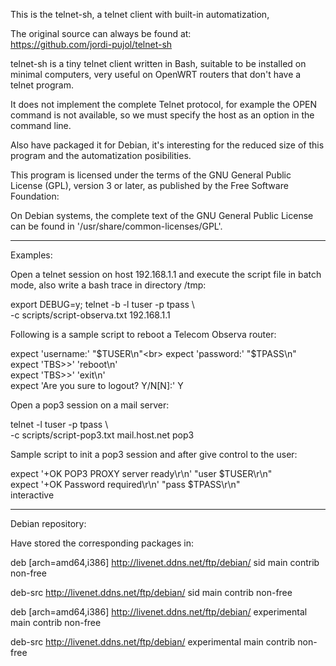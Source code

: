 This is the telnet-sh, a telnet client with built-in automatization, 

The original source can always be found at:<br>
    https://github.com/jordi-pujol/telnet-sh

telnet-sh is a tiny telnet client written in Bash, suitable to be 
installed on minimal computers, very useful on OpenWRT routers that 
don't have a telnet program.

It does not implement the complete Telnet protocol, for example the 
OPEN command is not available, so we must specify the host as an option 
in the command line.

Also have packaged it for Debian, it's interesting for the reduced size 
of this program and the automatization posibilities.

This program is licensed under the terms of the GNU General Public 
License (GPL), version 3 or later, as published by the Free Software 
Foundation:

On Debian systems, the complete text of the GNU General Public License can
be found in '/usr/share/common-licenses/GPL'.

*****************************************************
Examples:

Open a telnet session on host 192.168.1.1 and execute the script file 
in batch mode, also write a bash trace in directory /tmp:

export DEBUG=y; telnet -b -l tuser -p tpass \ <br>
-c scripts/script-observa.txt 192.168.1.1

Following is a sample script to reboot a Telecom Observa router:

expect 'username:' "$TUSER\n"<br>
expect 'password:' "$TPASS\n"<br>
expect 'TBS>>' 'reboot\n'<br>
expect 'TBS>>' 'exit\n'<br>
expect 'Are you sure to logout? Y/N[N]:' Y

Open a pop3 session on a mail server:

telnet -l tuser -p tpass  \ <br>
-c scripts/script-pop3.txt mail.host.net pop3

Sample script to init a pop3 session and after give control to the 
user:

expect '+OK POP3 PROXY server ready\r\n' "user $TUSER\r\n"<br>
expect '+OK Password required\r\n' "pass $TPASS\r\n"<br>
interactive

*****************************************************
Debian repository:

Have stored the corresponding packages in:

deb [arch=amd64,i386] http://livenet.ddns.net/ftp/debian/ sid main contrib non-free

deb-src http://livenet.ddns.net/ftp/debian/ sid main contrib non-free

deb [arch=amd64,i386] http://livenet.ddns.net/ftp/debian/ experimental main contrib non-free

deb-src http://livenet.ddns.net/ftp/debian/ experimental main contrib non-free

